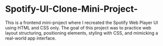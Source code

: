 # Spotify-UI-Clone-Mini-Project-
This is a frontend mini-project where I recreated the Spotify Web Player UI using HTML and CSS only. The goal of this project was to practice web layout structuring, positioning elements, styling with CSS, and mimicking a real-world app interface.
